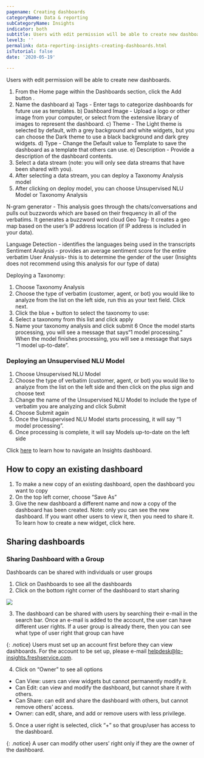 ```yaml
---
pagename: Creating dashboards
categoryName: Data & reporting
subCategoryName: Insights
indicator: both
subtitle: Users with edit permission will be able to create new dashboards.
level3: ''
permalink: data-reporting-insights-creating-dashboards.html
isTutorial: false
date: '2020-05-19'

---
```


Users with edit permission will be able to create new dashboards.
1. From the Home page within the Dashboards section, click the Add button  .
2. Name the dashboard
a) Tags - Enter tags to categorize dashboards for future use as templates. 
b) Dashboard Image - Upload a logo or other image from your computer, or select from the extensive library of images to represent the dashboard.
c) Theme - The Light theme is selected by default, with a grey background and white widgets, but you can choose the Dark theme to use a black background and dark grey widgets.
d) Type - Change the Default value to Template to save the dashboard as a template that others can use.
e) Description - Provide a description of the dashboard contents.
3. Select a data stream (note: you will only see data streams that have been shared with you).
4. After selecting a data stream, you can deploy a Taxonomy Analysis  model
5. After clicking on deploy model, you can choose Unsupervised NLU Model or Taxonomy Analysis

N-gram generator - This analysis goes through the chats/conversations and pulls out buzzwords which are based on their frequency in all of the verbatims. It generates a buzzword word cloud
Geo Tag- It creates a geo map based on the user’s IP address location (if IP address is included in your data).

Language Detection - identifies the languages being used in the transcripts
Sentiment Analysis - provides an average sentiment score for the entire verbatim 
User Analysis- this is to determine the gender of the user (Insights does not recommend using this analysis for our type of data)

Deploying a Taxonomy:

1. Choose Taxonomy Analysis
2. Choose the type of verbatim (customer, agent, or bot) you would like to analyze from the list on the left side, run this as your text field. Click next.
3. Click the blue + button to select the taxonomy  to use:
4. Select a taxonomy from this list and click apply
5. Name your taxonomy analysis and click submit
6 Once the model starts processing, you will see a message that says“1 model processing.”  When the model finishes processing, you will see a message that says “1 model up-to-date”.

### Deploying an Unsupervised NLU Model
1. Choose Unsupervised NLU Model
2. Choose the type of verbatim (customer, agent, or bot) you would like to analyze from the list on the left side and then click on the plus sign and choose text 
3. Change the name of the Unsupervised NLU Model to include the type of verbatim you are analyzing and click Submit 
4. Choose Submit again
5. Once the Unsupervised NLU Model starts processing, it will say “1 model processing”.  
6. Once processing is complete, it will say Models up-to-date on the left side 

Click [here](data-reporting-insights-insights-user-guide.html) to learn how to navigate an Insights dashboard. 

## How to copy an existing dashboard
1. To make a new copy of an existing dashboard, open the dashboard you want to copy
2. On the top left corner, choose “Save As”
3. Give the new dashboard a different name and now a copy of the dashboard has been created. 
Note: only you can see the new dashboard. If you want other users to view it, then you need to share it. To learn how to create a new widget, click here. 

## Sharing dashboards
### Sharing Dashboard with a Group
Dashboards can be shared with individuals or user groups
1. Click on Dashboards to see all the dashboards
2. Click on the bottom right corner of the dashboard to start sharing

![](img/sharing_dashboards_insights_1.png)

3. The dashboard can be shared with users by searching their e-mail in the search bar. Once an e-mail is added to the account, the user can have different user rights. If a user group is already there, then you can see what type of user right that group can have

{: .notice}
Users must set up an account first before they can view dashboards. For the account to be set up, please e-mail helpdesk@lp-insights.freshservice.com. 

4. Click on “Owner” to see all options
* Can View: users can view widgets but cannot permanently modify it.
* Can Edit: can view and modify the dashboard, but cannot share it with others.
* Can Share: can edit and share the dashboard with others, but cannot remove others’ access.
* Owner: can edit, share, and add or remove users with less privilege.
5. Once a user right is selected, click “+” so that group/user has access to the dashboard.

{: .notice}
A user can modify other users’ right only if they are the owner of the dashboard.



